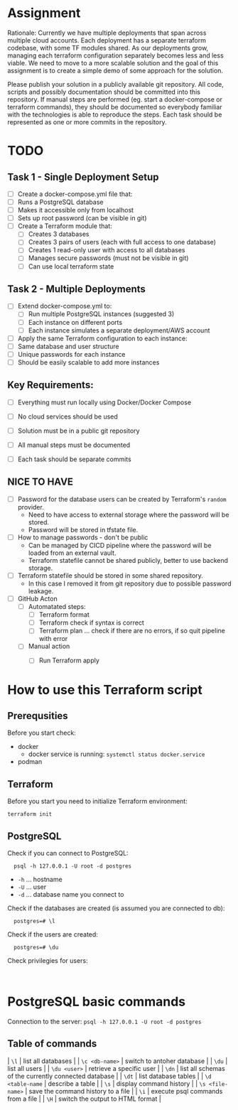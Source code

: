 # Assignment

Rationale: Currently we have multiple deployments that span across multiple cloud accounts. Each deployment has a separate terraform codebase, with some TF modules shared. As our deployments grow, managing each terraform configuration separately becomes less and less viable. We need to move to a more scalable solution and the goal of this assignment is to create a simple demo of some approach for the solution.

Please publish your solution in a publicly available git repository. All code, scripts and possibly documentation should be committed into this repository. If manual steps are performed (eg. start a docker-compose or terraform commands), they should be documented so everybody familiar with the technologies is able to reproduce the steps. Each task should be represented as one or more commits in the repository.

# TODO

## Task 1 - Single Deployment Setup

- [ ] Create a docker-compose.yml file that:
 - [ ] Runs a PostgreSQL database
 - [ ] Makes it accessible only from localhost
 - [ ] Sets up root password (can be visible in git)
- [ ] Create a Terraform module that:
  - [ ] Creates 3 databases
  - [ ] Creates 3 pairs of users (each with full access to one database)
  - [ ] Creates 1 read-only user with access to all databases
  - [ ] Manages secure passwords (must not be visible in git)
  - [ ] Can use local terraform state

## Task 2 - Multiple Deployments

- [ ] Extend docker-compose.yml to:
  - [ ] Run multiple PostgreSQL instances (suggested 3)
  - [ ] Each instance on different ports
  - [ ] Each instance simulates a separate deployment/AWS account
- [ ] Apply the same Terraform configuration to each instance:
 - [ ] Same database and user structure
 - [ ] Unique passwords for each instance
 - [ ] Should be easily scalable to add more instances

## Key Requirements:

- [ ] Everything must run locally using Docker/Docker Compose
- [ ] No cloud services should be used
- [ ] Solution must be in a public git repository
- [ ] All manual steps must be documented
- [ ] Each task should be separate commits

      
## NICE TO HAVE
- [ ] Password for the database users can be created by Terraform's `random` provider.
  - Need to have access to external storage where the password will be stored.
  - Password will be stored in tfstate file.
- [ ] How to manage passwords - don't be public
  - Can be managed by CICD pipeline where the password will be loaded from an external vault.
  - Terraform statefile cannot be shared publicly, better to use backend storage.
- [ ] Terraform statefile should be stored in some shared repository.
  - In this case I removed it from git repository due to possible password leakage.
- [ ] GitHub Acton
  - [ ] Automatated steps:
    - [ ] Terraform format
    - [ ] Terraform check if syntax is correct
    - [ ] Terraform plan ... check if there are no errors, if so quit pipeline with error
  - [ ] Manual action
    - [ ] Run Terraform apply
  





# How to use this Terraform script

## Prerequsities

Before you start check:
- docker
  - docker service is running: `systemctl status docker.service `
- podman

## Terraform

Before you start you need to initialize Terraform environment:
```
terraform init
```

## PostgreSQL

Check if you can connect to PostgreSQL:
```
  psql -h 127.0.0.1 -U root -d postgres
```
* `-h` ... hostname
* `-U` ... user
* `-d` ... database name you connect to

Check if the databases are created (is assumed you are connected to db):
```
  postgres=# \l
```

Check if the users are created:
```
  postgres=# \du
```

Check privilegies for users:
```
  
```



# PostgreSQL basic commands

Connection to the server: `psql -h 127.0.0.1 -U root -d postgres`

## Table of commands
| `\l` | list all databases |
| `\c <db-name>` | switch to antoher database |
| `\du` | list all users |
| `\du <user>` | retrieve a specific user |
| `\dn` | list all schemas of the currently connected database |
|  `\dt` | list database tables |
| `\d <table-name` | describe a table |
| `\s` | display command history |
| `\s <file-name>` | save the command history to a file |
| `\i` | execute psql commands from a file |
| `\H` | switch the output to HTML format |
